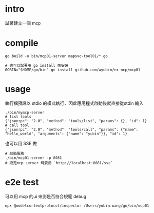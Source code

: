 # intro
試著建立一個 mcp

# compile
```shell
go build -o bin/mcp01-server mapsvc-tool01/*.go

# 也可以試著用 go install 來安裝
GOBIN="$HOME/go/bin" go install github.com/wyubin/ex-mcp/mcp01
```

# usage
執行檔預設以 stdio 的模式執行，因此應用程式啟動後就直接從stdin 輸入

```shell
./bin/mymcp-server
# list tools
{"jsonrpc": "2.0", "method": "tools/list", "params": {}, "id": 1}
# call tool
{"jsonrpc": "2.0", "method": "tools/call", "params": {"name": "hello_world", "arguments": {"name": "yubin"}}, "id": 1}
```

也可以用 SSE 做

```shell
# 啟動服務
./bin/mcp01-server -p 8081
# 設定mcp server 時要用 `http://localhost:8081/sse`
```

# e2e test
可以用 mcp 的ui 來測是否符合規範 debug
```shell
npx @modelcontextprotocol/inspector /Users/yubin.wang/go/bin/mcp01
```